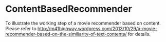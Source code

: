 ContentBasedRecommender
=======================
To illustrate the working step of a movie recommender based on content. Please refer to 
http://m41highway.wordpress.com/2013/10/29/a-movie-recommender-based-on-the-similiarity-of-text-contents/
for details.


